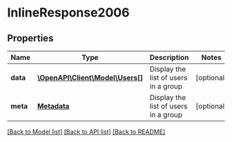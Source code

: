 # InlineResponse2006

## Properties
Name | Type | Description | Notes
------------ | ------------- | ------------- | -------------
**data** | [**\OpenAPI\Client\Model\Users[]**](Users.md) | Display the list of users in a group | [optional] 
**meta** | [**Metadata**](.md) | Display the list of users in a group | [optional] 

[[Back to Model list]](../README.md#documentation-for-models) [[Back to API list]](../README.md#documentation-for-api-endpoints) [[Back to README]](../README.md)


